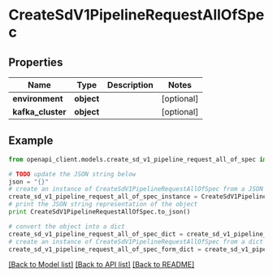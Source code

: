 # CreateSdV1PipelineRequestAllOfSpec


## Properties
Name | Type | Description | Notes
------------ | ------------- | ------------- | -------------
**environment** | **object** |  | [optional] 
**kafka_cluster** | **object** |  | [optional] 

## Example

```python
from openapi_client.models.create_sd_v1_pipeline_request_all_of_spec import CreateSdV1PipelineRequestAllOfSpec

# TODO update the JSON string below
json = "{}"
# create an instance of CreateSdV1PipelineRequestAllOfSpec from a JSON string
create_sd_v1_pipeline_request_all_of_spec_instance = CreateSdV1PipelineRequestAllOfSpec.from_json(json)
# print the JSON string representation of the object
print CreateSdV1PipelineRequestAllOfSpec.to_json()

# convert the object into a dict
create_sd_v1_pipeline_request_all_of_spec_dict = create_sd_v1_pipeline_request_all_of_spec_instance.to_dict()
# create an instance of CreateSdV1PipelineRequestAllOfSpec from a dict
create_sd_v1_pipeline_request_all_of_spec_form_dict = create_sd_v1_pipeline_request_all_of_spec.from_dict(create_sd_v1_pipeline_request_all_of_spec_dict)
```
[[Back to Model list]](../ccloud/README.md#documentation-for-models) [[Back to API list]](../ccloud/README.md#documentation-for-api-endpoints) [[Back to README]](../ccloud/README.md)


